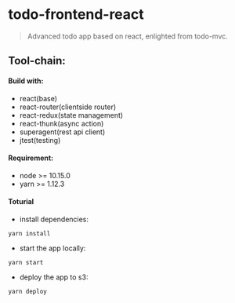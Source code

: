 # todo-frontend-react

> Advanced todo app based on react, enlighted from todo-mvc.

## Tool-chain:
#### Build with:
+ react(base)
+ react-router(clientside router)
+ react-redux(state management)
+ react-thunk(async action) 
+ superagent(rest api client)
+ jtest(testing)

#### Requirement:
+ node >= 10.15.0
+ yarn >= 1.12.3

#### Toturial
+ install dependencies:
```angular2html
yarn install
```
+ start the app locally:
```angular2html
yarn start
```

+ deploy the app to s3:
```angular2html
yarn deploy
```

